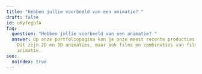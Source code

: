 ```yaml
---
title: "Hebben jullie voorbeeld van een animatie? "
draft: false
id: oKyfeghfA
faq:
  question: "Hebben jullie voorbeeld van een animatie? "
  answer: Op onze portfoliopagina kan je onze meest recente producties bekijken.
    Dit zijn 2D en 3D animaties, maar ook films en combinaties van film en
    animatie.
seo:
  noindex: true
---
```

